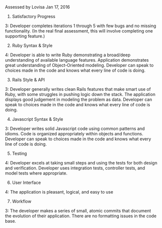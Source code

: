 Assessed by Lovisa Jan 17, 2016

1. Satisfactory Progress

3: Developer completes iterations 1 through 5 with few bugs and no missing functionality. (In the real final assessment, this will involve completing one supporting feature.)

2. Ruby Syntax & Style

4: Developer is able to write Ruby demonstrating a broad/deep understanding of available language features. Application demonstrates great understanding of Object-Oriented modeling. Developer can speak to choices made in the code and knows what every line of code is doing.

3. Rails Style & API

3: Developer generally writes clean Rails features that make smart use of Ruby, with some struggles in pushing logic down the stack. The application displays good judgement in modeling the problem as data. Developer can speak to choices made in the code and knows what every line of code is doing.

4. Javascript Syntax & Style

3: Developer writes solid Javascript code using common patterns and idioms. Code is organized appropriately within objects and functions. Developer can speak to choices made in the code and knows what every line of code is doing.

5. Testing

4: Developer excels at taking small steps and using the tests for both design and verification. Developer uses integration tests, controller tests, and model tests where appropriate.

6. User Interface

4: The application is pleasant, logical, and easy to use

7. Workflow

3: The developer makes a series of small, atomic commits that document the evolution of their application. There are no formatting issues in the code base.
